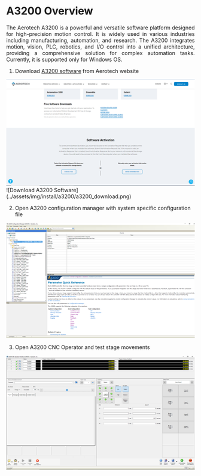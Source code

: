 # A3200 Overview

<p align="justify">
The Aerotech A3200 is a powerful and versatile software platform designed for high-precision motion control. It is widely used in various industries including manufacturing, automation, and research. The A3200 integrates motion, vision, PLC, robotics, and I/O control into a unified architecture, providing a comprehensive solution for complex automation tasks. Currently, it is supported only for Windows OS.</p>

1. Download [A3200 software](https://www.aerotech.com/resources-software-downloads-activation/) from Aerotech website
<img src="../assets/img/install/a3200/a3200_download.png" alt="Single Board Computers" class="centered-image-medium">
![Download A3200 Software](../assets/img/install/a3200/a3200_download.png)

2. Open A3200 configuration manager with system specific configuration file
<img src="/assets/img/install/a3200/a3200_config_manager.png" alt="Single Board Computers" class="centered-image-medium">

3. Open A3200 CNC Operator and test stage movements
<img src="assets/img/install/a3200/a3200_cnc_operator.png" alt="Single Board Computers" class="centered-image-medium">

